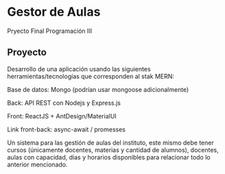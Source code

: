 # Gestor de Aulas
Pryecto Final Programación III


## Proyecto
Desarrollo de una aplicación usando las siguientes herramientas/tecnologías que corresponden
al stak MERN:


Base de datos: Mongo (podrían usar mongoose adicionalmente)

Back: API REST con Nodejs y Express.js

Front: ReactJS + AntDesign/MaterialUI

Link front-back: async-await / promesses


Un sistema para las gestión de aulas del instituto, este mismo debe tener cursos (únicamente
docentes, materias y cantidad de alumnos), docentes, aulas con capacidad, dias y horarios
disponibles para relacionar todo lo anterior mencionado.

